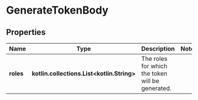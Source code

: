 
# GenerateTokenBody

## Properties
Name | Type | Description | Notes
------------ | ------------- | ------------- | -------------
**roles** | **kotlin.collections.List&lt;kotlin.String&gt;** | The roles for which the token will be generated. | 



